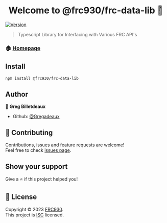 <h1 align="center">Welcome to @frc930/frc-data-lib 👋</h1>
<p>
  <a href="https://www.npmjs.com/package/@frc930/frc-data-lib" target="_blank">
    <img alt="Version" src="https://img.shields.io/npm/v/@frc930/frc-data-lib.svg">
  </a>
</p>

> Typescript Library for Interfacing with Various FRC API's

### 🏠 [Homepage](https://github.com/FRC930/frc-data-lib#readme)

## Install

```sh
npm install @frc930/frc-data-lib
```

## Author

👤 **Greg Billetdeaux**

* Github: [@Gregadeaux](https://github.com/gregadeaux)

## 🤝 Contributing

Contributions, issues and feature requests are welcome!<br />Feel free to check [issues page](https://github.com/FRC930/frc-data-lib/issues).

## Show your support

Give a ⭐️ if this project helped you!

## 📝 License

Copyright © 2023 [FRC930](https://github.com/FRC930).<br />
This project is [ISC](https://github.com/FRC930/frc-data-lib/isc.md) licensed.